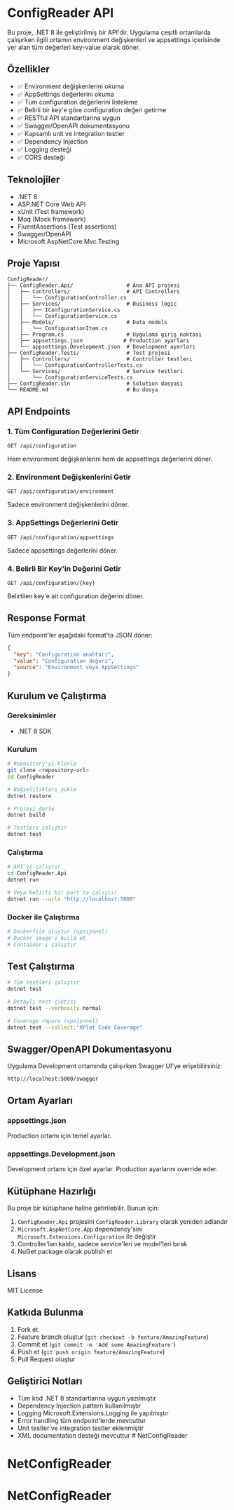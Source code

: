 # ConfigReader API

Bu proje, .NET 8 ile geliştirilmiş bir API'dir. Uygulama çeşitli ortamlarda çalışırken ilgili ortamın environment değişkenleri ve appsettings içerisinde yer alan tüm değerleri key-value olarak döner.

## Özellikler

- ✅ Environment değişkenlerini okuma
- ✅ AppSettings değerlerini okuma
- ✅ Tüm configuration değerlerini listeleme
- ✅ Belirli bir key'e göre configuration değeri getirme
- ✅ RESTful API standartlarına uygun
- ✅ Swagger/OpenAPI dokumentasyonu
- ✅ Kapsamlı unit ve integration testler
- ✅ Dependency Injection
- ✅ Logging desteği
- ✅ CORS desteği

## Teknolojiler

- .NET 8
- ASP.NET Core Web API
- xUnit (Test framework)
- Moq (Mock framework)
- FluentAssertions (Test assertions)
- Swagger/OpenAPI
- Microsoft.AspNetCore.Mvc.Testing

## Proje Yapısı

```
ConfigReader/
├── ConfigReader.Api/                 # Ana API projesi
│   ├── Controllers/                  # API Controllers
│   │   └── ConfigurationController.cs
│   ├── Services/                     # Business logic
│   │   ├── IConfigurationService.cs
│   │   └── ConfigurationService.cs
│   ├── Models/                       # Data models
│   │   └── ConfigurationItem.cs
│   ├── Program.cs                    # Uygulama giriş noktası
│   ├── appsettings.json             # Production ayarları
│   └── appsettings.Development.json  # Development ayarları
├── ConfigReader.Tests/               # Test projesi
│   ├── Controllers/                  # Controller testleri
│   │   └── ConfigurationControllerTests.cs
│   └── Services/                     # Service testleri
│       └── ConfigurationServiceTests.cs
├── ConfigReader.sln                  # Solution dosyası
└── README.md                         # Bu dosya
```

## API Endpoints

### 1. Tüm Configuration Değerlerini Getir
```
GET /api/configuration
```
Hem environment değişkenlerini hem de appsettings değerlerini döner.

### 2. Environment Değişkenlerini Getir
```
GET /api/configuration/environment
```
Sadece environment değişkenlerini döner.

### 3. AppSettings Değerlerini Getir
```
GET /api/configuration/appsettings
```
Sadece appsettings değerlerini döner.

### 4. Belirli Bir Key'in Değerini Getir
```
GET /api/configuration/{key}
```
Belirtilen key'e ait configuration değerini döner.

## Response Format

Tüm endpoint'ler aşağıdaki format'ta JSON döner:

```json
{
  "key": "Configuration anahtarı",
  "value": "Configuration değeri",
  "source": "Environment veya AppSettings"
}
```

## Kurulum ve Çalıştırma

### Gereksinimler
- .NET 8 SDK

### Kurulum
```bash
# Repository'yi klonla
git clone <repository-url>
cd ConfigReader

# Bağımlılıkları yükle
dotnet restore

# Projeyi derle
dotnet build

# Testleri çalıştır
dotnet test
```

### Çalıştırma
```bash
# API'yi çalıştır
cd ConfigReader.Api
dotnet run

# Veya belirli bir port'ta çalıştır
dotnet run --urls "http://localhost:5000"
```

### Docker ile Çalıştırma
```bash
# Dockerfile oluştur (opsiyonel)
# Docker image'i build et
# Container'ı çalıştır
```

## Test Çalıştırma

```bash
# Tüm testleri çalıştır
dotnet test

# Detaylı test çıktısı
dotnet test --verbosity normal

# Coverage raporu (opsiyonel)
dotnet test --collect:"XPlat Code Coverage"
```

## Swagger/OpenAPI Dokumentasyonu

Uygulama Development ortamında çalışırken Swagger UI'ye erişebilirsiniz:

```
http://localhost:5000/swagger
```

## Ortam Ayarları

### appsettings.json
Production ortamı için temel ayarlar.

### appsettings.Development.json
Development ortamı için özel ayarlar. Production ayarlarını override eder.

## Kütüphane Hazırlığı

Bu proje bir kütüphane haline getirilebilir. Bunun için:

1. `ConfigReader.Api` projesini `ConfigReader.Library` olarak yeniden adlandır
2. `Microsoft.AspNetCore.App` dependency'sini `Microsoft.Extensions.Configuration` ile değiştir
3. Controller'ları kaldır, sadece service'leri ve model'leri bırak
4. NuGet package olarak publish et

## Lisans

MIT License

## Katkıda Bulunma

1. Fork et
2. Feature branch oluştur (`git checkout -b feature/AmazingFeature`)
3. Commit et (`git commit -m 'Add some AmazingFeature'`)
4. Push et (`git push origin feature/AmazingFeature`)
5. Pull Request oluştur

## Geliştirici Notları

- Tüm kod .NET 8 standartlarına uygun yazılmıştır
- Dependency Injection pattern kullanılmıştır
- Logging Microsoft.Extensions.Logging ile yapılmıştır
- Error handling tüm endpoint'lerde mevcuttur
- Unit testler ve integration testler eklenmiştir
- XML documentation desteği mevcuttur # NetConfigReader
# NetConfigReader
# NetConfigReader
